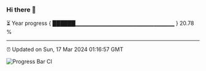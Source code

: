 ### Hi there 👋

⏳ Year progress { ██████▁▁▁▁▁▁▁▁▁▁▁▁▁▁▁▁▁▁▁▁▁▁▁▁ } 20.78 %

---

⏰ Updated on Sun, 17 Mar 2024 01:16:57 GMT

![Progress Bar CI](https://github.com/ZhaoGui/ZhaoGui/workflows/Progress%20Bar%20CI/badge.svg)
